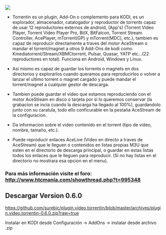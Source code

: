 ![](https://raw.githubusercontent.com/surebic/plugin.video.torrentin/master/banner.jpg)

- Torrentin es un plugin, Add-On o complemento para KODI, es un explorador, almacenador, catalogador y reproductor de torrents capaz de usar 12 reproductores externos de android, (App's) (Torrent Video Player, Torrent Video Player Pro, BitX, BitFalcon, Torrent Stream Controller, AcePlayer, mTorrent(GP) y mTorrent(MDC), etc.), tambien es capaz de reproducir directamente a traves del motor AceStream o mandar el torrent/magnet a otros 9 Add-Ons de kodi como Kmediatorrent/Stream/XBMCtorrent, Pulsar, Quasar, YATP etc...(22 reproductores en total). Funciona en Android, Windows y Linux.

- Asi mismo es capaz de guardar los torrents o magnets en dos directorios y explorarlos cuando queramos para reproducirlos o volver a lanzar el ultimo torrent o magnet cargado y puede mandar el torrent/magnet a cualquier gestor de descarga.

- Tambien puede guardar el video que estamos reproduciendo con el motor AceStream en disco o tarjeta por si lo queremos conservar (la grabacion se incia cuando la descarga ha llegado al 100%), guardandolo junto con su caratula, todo ello conficurable en la pestaña AceStream de la configuracion.

- Da informacion sobre el video contenido en el torrent (tipo de video, nombre, tamaño, etc.).

- Puede reproducir enlaces AceLive (Video en directo a traves de AceStream) que le lleguen o contenidos en listas propias M3U que esten en el directorio de descarga principal, o guardar en estas listas todos los enlaces que le lleguen para reproducir. (Si no hay listas en el directorio no mostrara esa opcion en el menu).

### Para más información visite el foro: http://www.htcmania.com/showthread.php?t=995348

## Descargar Version 0.6.0
https://github.com/surebic/plugin.video.torrentin/blob/master/archives/plugin.video.torrentin-0.6.0.zip?raw=true

Instalar en KODI desde Configuración -> AddOns -> instalar desde archivo .zip
